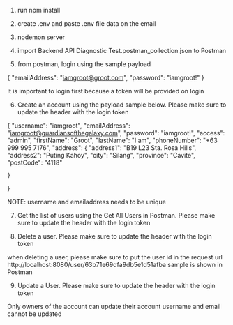 1. run npm install

2. create .env and paste .env file data on the email

3. nodemon server

4. import Backend API Diagnostic Test.postman_collection.json to Postman

5. from postman, login using the sample payload

{
    "emailAddress": "iamgroot@groot.com",
    "password": "iamgroot!"
}

It is important to login first because a token will be provided on login

6. Create an account using the payload sample below. Please make sure to update the header with the login token

{
    "username": "iamgroot",
    "emailAddress": "iamgroot@guardiansofthegalaxy.com",
    "password": "iamgroot!",
    "access": "admin",
    "firstName": "Groot",
    "lastName": "I am",
    "phoneNumber": "+63 999 995 7176",
    "address": {
        "address1": "B19 L23 Sta. Rosa Hills",
        "address2": "Puting Kahoy",
        "city": "Silang",
        "province": "Cavite",
        "postCode": "4118"

    }
}

NOTE: username and emailaddress needs to be unique

7. Get the list of users using the Get All Users in Postman. Please make sure to update the header with the login token

8. Delete a user. Please make sure to update the header with the login token

when deleting a user, please make sure to put the user id in the request url
http://localhost:8080/user/63b71e69dfa9db5e1d51afba
sample is shown in Postman

9. Update a User. Please make sure to update the header with the login token

Only owners of the account can update their account
username and email cannot be updated
